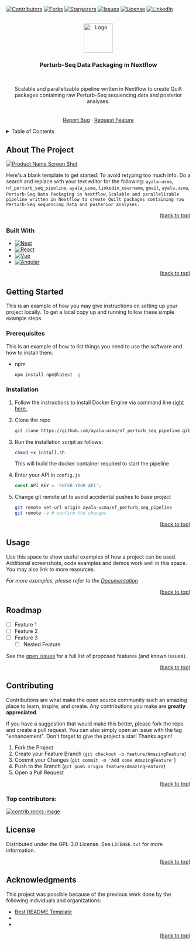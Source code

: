 <a id="readme-top"></a>

<!-- PROJECT SHIELDS -->
<!--
*** I'm using markdown "reference style" links for readability.
*** Reference links are enclosed in brackets [ ] instead of parentheses ( ).
*** See the bottom of this document for the declaration of the reference variables
*** for contributors-url, forks-url, etc. This is an optional, concise syntax you may use.
*** https://www.markdownguide.org/basic-syntax/#reference-style-links
-->
[![Contributors][contributors-shield]][contributors-url]
[![Forks][forks-shield]][forks-url]
[![Stargazers][stars-shield]][stars-url]
[![Issues][issues-shield]][issues-url]
[![License][license-shield]][license-url]
[![LinkedIn][linkedin-shield]][linkedin-url]



<!-- PROJECT LOGO -->
<br />
<div align="center">
  <a href="https://github.com/ayala-usma/nf_perturb_seq_pipeline">
    <img src="images/logo.png" alt="Logo" width="80" height="80">
  </a>

<h3 align="center">Perturb-Seq Data Packaging in Nextflow</h3>
<br />
  <p align="center">
    Scalable and parallelizable pipeline written in Nextflow to create Quilt packages containing raw Perturb-Seq sequencing data and posterior analyses. 
    <br />
    <br />
    <br />
    <a href="https://github.com/ayala-usma/nf_perturb_seq_pipeline/issues/new?labels=bug&template=bug-report---.md">Report Bug</a>
    ·
    <a href="https://github.com/ayala-usma/nf_perturb_seq_pipeline/new?labels=enhancement&template=feature-request---.md">Request Feature</a>
  </p>
</div>



<!-- TABLE OF CONTENTS -->
<details>
  <summary>Table of Contents</summary>
  <ol>
    <li>
      <a href="#about-the-project">About The Project</a>
      <ul>
        <li><a href="#built-with">Built With</a></li>
      </ul>
    </li>
    <li>
      <a href="#getting-started">Getting Started</a>
      <ul>
        <li><a href="#prerequisites">Prerequisites</a></li>
        <li><a href="#installation">Installation</a></li>
      </ul>
    </li>
    <li><a href="#usage">Usage</a></li>
    <li><a href="#roadmap">Roadmap</a></li>
    <li><a href="#contributing">Contributing</a></li>
    <li><a href="#license">License</a></li>
    <li><a href="#contact">Contact</a></li>
    <li><a href="#acknowledgments">Acknowledgments</a></li>
  </ol>
</details>



<!-- ABOUT THE PROJECT -->
## About The Project

[![Product Name Screen Shot][product-screenshot]](https://example.com)

Here's a blank template to get started: To avoid retyping too much info. Do a search and replace with your text editor for the following: `ayala-usma`, `nf_perturb_seq_pipeline`, `ayala_usma`, `linkedin_username`, `gmail`, `ayala.usma`, `Perturb-Seq Data Packaging in Nextflow`, `Scalable and parallelizable pipeline written in Nextflow to create Quilt packages containing raw Perturb-Seq sequencing data and posterior analyses. `

<p align="right">(<a href="#readme-top">back to top</a>)</p>



### Built With

* [![Next][Next.js]][Next-url]
* [![React][React.js]][React-url]
* [![Vue][Vue.js]][Vue-url]
* [![Angular][Angular.io]][Angular-url]

<p align="right">(<a href="#readme-top">back to top</a>)</p>



<!-- GETTING STARTED -->
## Getting Started

This is an example of how you may give instructions on setting up your project locally.
To get a local copy up and running follow these simple example steps.

### Prerequisites

This is an example of how to list things you need to use the software and how to install them.
* npm
  ```sh
  npm install npm@latest -g
  ```

### Installation

1. Follow the instructions to install Docker Engine via command line [right here.](https://docs.docker.com/engine/install/)
2. Clone the repo
   ```sh
   git clone https://github.com/ayala-usma/nf_perturb_seq_pipeline.git
   ```

3. Run the installation script as follows:
   ```sh
   chmod +x install.sh
   ```
   This will build the docker container required to start the pipeline

4. Enter your API in `config.js`
   ```js
   const API_KEY = 'ENTER YOUR API';
   ```
5. Change git remote url to avoid accidental pushes to base project
   ```sh
   git remote set-url origin ayala-usma/nf_perturb_seq_pipeline
   git remote -v # confirm the changes
   ```

<p align="right">(<a href="#readme-top">back to top</a>)</p>



<!-- USAGE EXAMPLES -->
## Usage

Use this space to show useful examples of how a project can be used. Additional screenshots, code examples and demos work well in this space. You may also link to more resources.

_For more examples, please refer to the [Documentation](https://example.com)_

<p align="right">(<a href="#readme-top">back to top</a>)</p>



<!-- ROADMAP -->
## Roadmap

- [ ] Feature 1
- [ ] Feature 2
- [ ] Feature 3
    - [ ] Nested Feature

See the [open issues](https://github.com/ayala-usma/nf_perturb_seq_pipeline/issues) for a full list of proposed features (and known issues).

<p align="right">(<a href="#readme-top">back to top</a>)</p>



<!-- CONTRIBUTING -->
## Contributing

Contributions are what make the open source community such an amazing place to learn, inspire, and create. Any contributions you make are **greatly appreciated**.

If you have a suggestion that would make this better, please fork the repo and create a pull request. You can also simply open an issue with the tag "enhancement".
Don't forget to give the project a star! Thanks again!

1. Fork the Project
2. Create your Feature Branch (`git checkout -b feature/AmazingFeature`)
3. Commit your Changes (`git commit -m 'Add some AmazingFeature'`)
4. Push to the Branch (`git push origin feature/AmazingFeature`)
5. Open a Pull Request

<p align="right">(<a href="#readme-top">back to top</a>)</p>

### Top contributors:

<a href="https://github.com/ayala-usma/nf_perturb_seq_pipeline/graphs/contributors">
  <img src="https://contrib.rocks/image?repo=ayala-usma/nf_perturb_seq_pipeline" alt="contrib.rocks image" />
</a>



<!-- LICENSE -->
## License

Distributed under the GPL-3.0 License. See `LICENSE.txt` for more information.

<p align="right">(<a href="#readme-top">back to top</a>)</p>

<!-- ACKNOWLEDGMENTS -->
## Acknowledgments
This project was possible because of the previous work done by the following individuals and organizations:
* [Best README Template](https://github.com/othneildrew/Best-README-Template)
* []()
* []()

<p align="right">(<a href="#readme-top">back to top</a>)</p>



<!-- MARKDOWN LINKS & IMAGES -->
<!-- https://www.markdownguide.org/basic-syntax/#reference-style-links -->
[contributors-shield]: https://img.shields.io/github/contributors/ayala-usma/nf_perturb_seq_pipeline.svg?style=for-the-badge
[contributors-url]: https://github.com/ayala-usma/nf_perturb_seq_pipeline/graphs/contributors
[forks-shield]: https://img.shields.io/github/forks/ayala-usma/nf_perturb_seq_pipeline.svg?style=for-the-badge
[forks-url]: https://github.com/ayala-usma/nf_perturb_seq_pipeline/network/members
[stars-shield]: https://img.shields.io/github/stars/ayala-usma/nf_perturb_seq_pipeline.svg?style=for-the-badge
[stars-url]: https://github.com/ayala-usma/nf_perturb_seq_pipeline/stargazers
[issues-shield]: https://img.shields.io/github/issues/ayala-usma/nf_perturb_seq_pipeline.svg?style=for-the-badge
[issues-url]: https://github.com/ayala-usma/nf_perturb_seq_pipeline/issues
[license-shield]: https://img.shields.io/github/license/ayala-usma/nf_perturb_seq_pipeline.svg?style=for-the-badge
[license-url]: https://github.com/ayala-usma/nf_perturb_seq_pipeline/blob/master/LICENSE.txt
[linkedin-shield]: https://img.shields.io/badge/-LinkedIn-black.svg?style=for-the-badge&logo=linkedin&colorB=555
[linkedin-url]: https://linkedin.com/in/ayalausma
[product-screenshot]: images/screenshot.png
[Next.js]: https://img.shields.io/badge/next.js-000000?style=for-the-badge&logo=nextdotjs&logoColor=white
[Next-url]: https://nextjs.org/
[React.js]: https://img.shields.io/badge/React-20232A?style=for-the-badge&logo=react&logoColor=61DAFB
[React-url]: https://reactjs.org/
[Vue.js]: https://img.shields.io/badge/Vue.js-35495E?style=for-the-badge&logo=vuedotjs&logoColor=4FC08D
[Vue-url]: https://vuejs.org/
[Angular.io]: https://img.shields.io/badge/Angular-DD0031?style=for-the-badge&logo=angular&logoColor=white
[Angular-url]: https://angular.io/